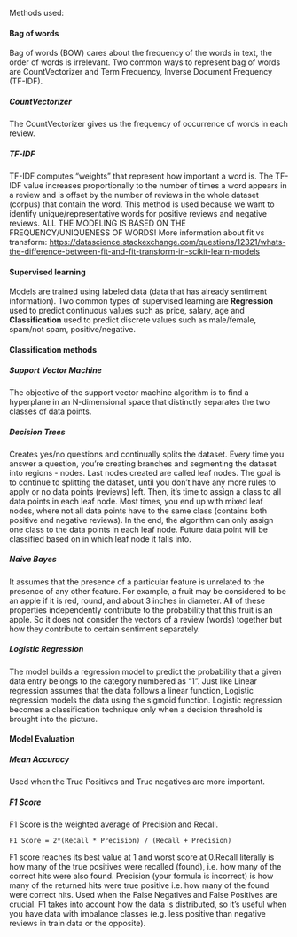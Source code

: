 Methods used: 
#### Bag of words
Bag of words (BOW) cares about the frequency of the words in text, the order of words is irrelevant.
Two common ways to represent bag of words are CountVectorizer and Term Frequency, Inverse Document Frequency (TF-IDF). 
##### CountVectorizer
The CountVectorizer gives us the frequency of occurrence of words in each review. 
##### TF-IDF 
TF-IDF computes “weights” that represent how important a word is. The TF-IDF value increases proportionally to the 
number of times a word appears in a review and is offset by the number of reviews in the whole dataset (corpus) that 
contain the word. This method is used because we want to identify unique/representative words for positive reviews and 
negative reviews. ALL THE MODELING IS BASED ON THE FREQUENCY/UNIQUENESS OF WORDS! More information about fit vs transform: 
https://datascience.stackexchange.com/questions/12321/whats-the-difference-between-fit-and-fit-transform-in-scikit-learn-models
#### Supervised learning
Models are trained using labeled data (data that has already sentiment information).
Two common types of supervised learning are **Regression** used to predict continuous values such as price, salary, age 
and **Classification** used to predict discrete values such as male/female, spam/not spam, positive/negative.
#### Classification methods
##### Support Vector Machine
The objective of the support vector machine algorithm is to find a hyperplane in an N-dimensional space that distinctly 
separates the two classes of data points.
##### Decision Trees
Creates yes/no questions and continually splits the dataset. Every time you answer a question, you’re creating branches 
and segmenting the dataset into regions - nodes. Last nodes created are called leaf nodes. The goal is to continue to 
splitting the dataset, until you don’t have any more rules to apply or no data points (reviews) left. Then, it’s time 
to assign a class to all data points in each leaf node. Most times, you end up with mixed leaf nodes, where not all 
data points have to the same class (contains both positive and negative reviews).
In the end, the algorithm can only assign one class to the data points in each leaf node. Future data point will be 
classified based on in which leaf node it falls into.
##### Naive Bayes
It assumes that the presence of a particular feature is unrelated to the 
presence of any other feature. For example, a fruit may be considered to be an apple if it is red, round, and about 3 
inches in diameter. All of these properties independently contribute to the probability that this fruit is an apple. 
So it does not consider the vectors of a review (words) together but how they contribute to certain sentiment separately.
##### Logistic Regression
The model builds a regression model to predict the probability that a given data entry belongs to the category 
numbered as “1”. Just like Linear regression assumes that the data follows a linear function, 
Logistic regression models the data using the sigmoid function.
Logistic regression becomes a classification technique only when a decision threshold is brought into the picture. 

#### Model Evaluation
##### Mean Accuracy
Used when the True Positives and True negatives are more important.
##### F1 Score
F1 Score is the weighted average of Precision and Recall. 

`F1 Score = 2*(Recall * Precision) / (Recall + Precision)`

F1 score reaches its best value at 1 and worst score at 0.Recall literally is how many of the true positives were 
recalled (found), i.e. how many of the correct hits were also found. Precision (your formula is incorrect) is how many 
of the returned hits were true positive i.e. how many of the found were correct hits.
Used when the False Negatives and False Positives are crucial.
F1 takes into account how the data is distributed, so it’s useful when you have data with imbalance classes (e.g. less
positive than negative reviews in train data or the opposite).

